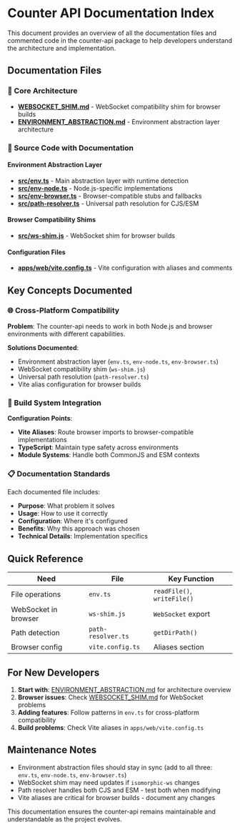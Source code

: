 # Counter API Documentation Index

This document provides an overview of all the documentation files and commented code in the counter-api package to help developers understand the architecture and implementation.

## Documentation Files

### 📁 Core Architecture

- **[WEBSOCKET_SHIM.md](./WEBSOCKET_SHIM.md)** - WebSocket compatibility shim for browser builds
- **[ENVIRONMENT_ABSTRACTION.md](./ENVIRONMENT_ABSTRACTION.md)** - Environment abstraction layer architecture

### 📄 Source Code with Documentation

#### Environment Abstraction Layer
- **[src/env.ts](./src/env.ts)** - Main abstraction layer with runtime detection
- **[src/env-node.ts](./src/env-node.ts)** - Node.js-specific implementations
- **[src/env-browser.ts](./src/env-browser.ts)** - Browser-compatible stubs and fallbacks
- **[src/path-resolver.ts](./src/path-resolver.ts)** - Universal path resolution for CJS/ESM

#### Browser Compatibility Shims  
- **[src/ws-shim.js](./src/ws-shim.js)** - WebSocket shim for browser builds

#### Configuration Files
- **[apps/web/vite.config.ts](../../apps/web/vite.config.ts)** - Vite configuration with aliases and comments

## Key Concepts Documented

### 🌐 Cross-Platform Compatibility

**Problem**: The counter-api needs to work in both Node.js and browser environments with different capabilities.

**Solutions Documented**:
- Environment abstraction layer (`env.ts`, `env-node.ts`, `env-browser.ts`)
- WebSocket compatibility shim (`ws-shim.js`)
- Universal path resolution (`path-resolver.ts`)
- Vite alias configuration for browser builds

### 🔧 Build System Integration

**Configuration Points**:
- **Vite Aliases**: Route browser imports to browser-compatible implementations
- **TypeScript**: Maintain type safety across environments
- **Module Systems**: Handle both CommonJS and ESM contexts

### 📋 Documentation Standards

Each documented file includes:
- **Purpose**: What problem it solves
- **Usage**: How to use it correctly
- **Configuration**: Where it's configured
- **Benefits**: Why this approach was chosen
- **Technical Details**: Implementation specifics

## Quick Reference

| Need | File | Key Function |
|------|------|-------------|
| File operations | `env.ts` | `readFile()`, `writeFile()` |
| WebSocket in browser | `ws-shim.js` | `WebSocket` export |
| Path detection | `path-resolver.ts` | `getDirPath()` |
| Browser config | `vite.config.ts` | Aliases section |

## For New Developers

1. **Start with**: [ENVIRONMENT_ABSTRACTION.md](./ENVIRONMENT_ABSTRACTION.md) for architecture overview
2. **Browser issues**: Check [WEBSOCKET_SHIM.md](./WEBSOCKET_SHIM.md) for WebSocket problems
3. **Adding features**: Follow patterns in `env.ts` for cross-platform compatibility
4. **Build problems**: Check Vite aliases in `apps/web/vite.config.ts`

## Maintenance Notes

- Environment abstraction files should stay in sync (add to all three: `env.ts`, `env-node.ts`, `env-browser.ts`)
- WebSocket shim may need updates if `isomorphic-ws` changes
- Path resolver handles both CJS and ESM - test both when modifying
- Vite aliases are critical for browser builds - document any changes

This documentation ensures the counter-api remains maintainable and understandable as the project evolves.
